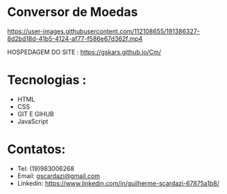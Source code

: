 # Conversor de Moedas
https://user-images.githubusercontent.com/112108655/191386327-8d2bd18d-41b5-4124-af77-f586e67d362f.mp4

HOSPEDAGEM DO SITE : https://gskars.github.io/Cm/
# Tecnologias :
- HTML
- CSS
- GIT E GIHUB
- JavaScript
# Contatos:
- Tel: (19)983006268
- Email: gscardazi@gmail.com
- Linkedin: https://www.linkedin.com/in/guilherme-scardazi-67875a1b8/

